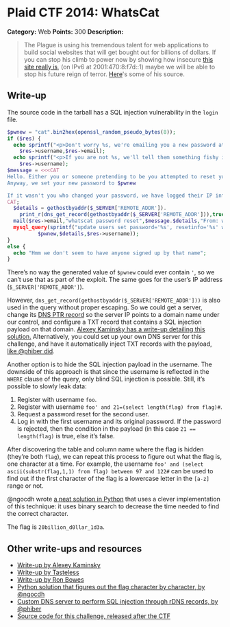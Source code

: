 # Plaid CTF 2014: WhatsCat

**Category:** Web
**Points:** 300
**Description:**

> The Plague is using his tremendous talent for web applications to build social websites that will get bought out for billions of dollars. If you can stop his climb to power now by showing how insecure [this site really is](http://54.196.116.77/), (on IPv6 at 2001:470:8:f7d::1) maybe we will be able to stop his future reign of terror. [Here](whatscat-59b6f6c9b192457fa3e7d2253c8b24c9.tar.bz2)'s some of his source.

## Write-up

The source code in the tarball has a SQL injection vulnerability in the `login` file.

```php
$pwnew = "cat".bin2hex(openssl_random_pseudo_bytes(8));
if ($res) {
  echo sprintf("<p>Don't worry %s, we're emailing you a new password at %s</p>",
    $res->username,$res->email);
  echo sprintf("<p>If you are not %s, we'll tell them something fishy is going on!</p>",
    $res->username);
$message = <<<CAT
Hello. Either you or someone pretending to be you attempted to reset your password.
Anyway, we set your new password to $pwnew

If it wasn't you who changed your password, we have logged their IP information as follows:
CAT;
  $details = gethostbyaddr($_SERVER['REMOTE_ADDR']).
    print_r(dns_get_record(gethostbyaddr($_SERVER['REMOTE_ADDR'])),true);
  mail($res->email,"whatscat password reset",$message.$details,"From: whatscat@whatscat.cat\r\n");
  mysql_query(sprintf("update users set password='%s', resetinfo='%s' where username='%s'",
          $pwnew,$details,$res->username));
}
else {
  echo "Hmm we don't seem to have anyone signed up by that name";
}
```

There’s no way the generated value of `$pwnew` could ever contain `'`, so we can’t use that as part of the exploit. The same goes for the user’s IP address (`$_SERVER['REMOTE_ADDR']`).

However, `dns_get_record(gethostbyaddr($_SERVER['REMOTE_ADDR']))` is also used in the query without proper escaping. So we could get a server, change its [DNS PTR record](http://en.wikipedia.org/wiki/Reverse_DNS_lookup) so the server IP points to a domain name under our control, and configure a TXT record that contains a SQL injection payload on that domain. [Alexey Kaminsky has a write-up detailing this solution.](http://akaminsky.net/plaidctf-quals-2014-web-300-whatscat/) Alternatively, you could set up your own DNS server for this challenge, and have it automatically inject TXT records with the payload, [like @phiber did](https://gist.github.com/anonymous/ea292c8dc60a2d8fba50).

Another option is to hide the SQL injection payload in the username. The downside of this approach is that since the username is reflected in the `WHERE` clause of the query, only blind SQL injection is possible. Still, it’s possible to slowly leak data:

1. Register with username `foo`.
2. Register with username `foo' and 21=(select length(flag) from flag)#`.
3. Request a password reset for the second user.
4. Log in with the first username and its original password. If the password is rejected, then the condition in the payload (in this case `21 == length(flag)` is true, else it’s false.

After discovering the table and column name where the flag is hidden (they’re both `flag`), we can repeat this process to figure out what the flag is, one character at a time. For example, the username `foo' and (select ascii(substr(flag,1,1) from flag) between 97 and 122#` can be used to find out if the first character of the flag is a lowercase letter in the `[a-z]` range or not.

@ngocdh wrote [a neat solution in Python](https://gist.github.com/anonymous/f4e884a234ba5d3c9d37) that uses a clever implementation of this technique: it uses binary search to decrease the time needed to find the correct character.

The flag is `20billion_d0llar_1d3a`.

## Other write-ups and resources

* [Write-up by Alexey Kaminsky](http://akaminsky.net/plaidctf-quals-2014-web-300-whatscat/)
* [Write-up by Tasteless](http://tasteless.se/2014/04/plaidctf-2014-whatscat-writeup/)
* [Write-up by Ron Bowes](https://blog.skullsecurity.org/2014/plaidctf-writeup-for-web-300-whatscat-sql-injection-via-dns)
* [Python solution that figures out the flag character by character, by @ngocdh](https://gist.github.com/anonymous/f4e884a234ba5d3c9d37)
* [Custom DNS server to perform SQL injection through rDNS records, by @phiber](https://gist.github.com/anonymous/ea292c8dc60a2d8fba50)
* [Source code for this challenge, released after the CTF](https://github.com/pwning/plaidctf2014/tree/master/web/whatscat)
